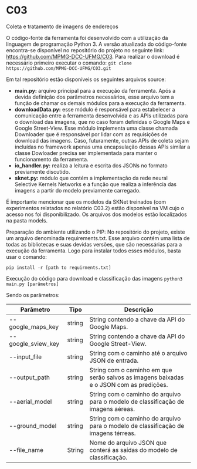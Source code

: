# C03
Coleta e tratamento de imagens de endereços

O código-fonte da ferramenta foi desenvolvido com a utilização da linguagem de programação Python 3. A versão atualizada do código-fonte encontra-se disponível no repositório do projeto no seguinte link: https://github.com/MPMG-DCC-UFMG/C03. Para realizar o download é necessário primeiro executar o comando:
`git clone https://github.com/MPMG-DCC-UFMG/C03.git`

Em tal repositório estão disponíveis os seguintes arquivos source:
- **main.py:** arquivo principal para a execução da ferramenta. Após a devida definição dos parâmetros necessários, esse arquivo tem a função de chamar os demais módulos para a execução da ferramenta. 
- **downloadData.py:** esse módulo é responsável para estabelecer a comunicação entre a ferramenta desenvolvida e as APIs utilizadas para o download das imagens, que no caso foram definidas o Google Maps e Google Street-View. Esse módulo implementa uma classe chamada Downloader que é responsável por lidar com as requisições de download das imagens. Caso, futuramente, outras APIs de coleta sejam incluídas no framework apenas uma encapsulação dessas APIs similar a classe Dowloader precisa ser implementada para manter o funcionamento da ferramenta.
- **io_handler.py:** realiza a leitura e escrita dos JSONs no formato previamente discutido.
- **sknet.py:** módulo que contém a implementação da rede neural Selective Kernels Networks e a função que realiza a inferência das imagens a partir do modelo previamente carregado.

É importante mencionar que os modelos da SKNet treinados (com experimentos relatados no relatório C03.2) estão disponível na VM cujo o acesso nos foi disponibilizado. Os arquivos dos modelos estão localizados na pasta models.

Preparação do ambiente utilizando o PIP:
No repositório do projeto, existe um arquivo denominada requirements.txt. Esse arquivo contém uma lista de todas as bibliotecas e suas devidas versões, que são necessárias para a execução da ferramenta. Logo para instalar todos esses módulos, basta usar o comando:

`pip install -r [path to requirments.txt]`

Execução do código para download e classificação das imagens 
`python3 main.py [parâmetros]`

Sendo os parâmetros:

Parâmetro | Tipo | Descrição
----------|------|------------
--google_maps_key | string | String contendo a chave da API do Google Maps.
--google_sview_key | string | String contendo a chave da API do Google Street-View.
--input_file | string |String com o caminho até o arquivo JSON de entrada. 
--output_path | string | String com o caminho em que serão salvos as imagens baixadas e o JSON com as predições.
--aerial_model | string | String com o caminho do arquivo para o modelo de classificação de imagens aéreas. 
--ground_model | string | String com o caminho do arquivo para o modelo de classificação de imagens térreas. 
--file_name | String |Nome do arquivo JSON que conterá as saídas do modelo de classificação.

